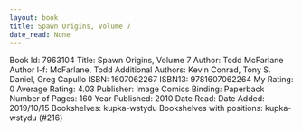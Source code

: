 ```yaml
---
layout: book
title: Spawn Origins, Volume 7
date_read: None
---
```


Book Id: 7963104
Title: Spawn Origins, Volume 7
Author: Todd McFarlane
Author l-f: McFarlane, Todd
Additional Authors: Kevin Conrad, Tony S. Daniel, Greg Capullo
ISBN: 1607062267
ISBN13: 9781607062264
My Rating: 0
Average Rating: 4.03
Publisher: Image Comics
Binding: Paperback
Number of Pages: 160
Year Published: 2010
Date Read: 
Date Added: 2019/10/15
Bookshelves: kupka-wstydu
Bookshelves with positions: kupka-wstydu (#216)

